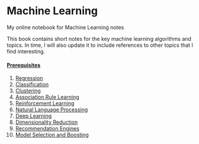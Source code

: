 # Machine Learning
My online notebook for Machine Learning notes

This book contains short notes for the key machine learning algorithms and topics. In time, I will also update it to include references to other topics that I find interesting.

#### [Prerequisites](./00-Prerequisites/)


1. [Regression](./01-Regression/)
2. [Classification](./02-Classification/)
3. [Clustering](./03-Clustering/)
4. [Association Rule Learning](./04-AssociationRuleLearning/)
5. [Reinforcement Learning](./05-ReinforcementLearning/)
6. [Natural Language Processing](./06-NaturalLanguageProcessing/)
7. [Deep Learning](./07-DeepLearning/)
8. [Dimensionality Reduction](./08-DimensionalityReduction/)
9. [Recommendation Engines](./09-RecommendationEngines/)
10. [Model Selection and Boosting](./10-ModelSelectionAndBoosting/)